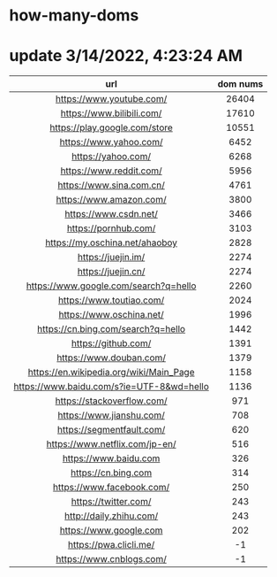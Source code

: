 # how-many-doms

# update 3/14/2022, 4:23:24 AM

url | dom nums
:-: | :-:
https://www.youtube.com/ | 26404
https://www.bilibili.com/ | 17610
https://play.google.com/store | 10551
https://www.yahoo.com/ | 6452
https://yahoo.com/ | 6268
https://www.reddit.com/ | 5956
https://www.sina.com.cn/ | 4761
https://www.amazon.com/ | 3800
https://www.csdn.net/ | 3466
https://pornhub.com/ | 3103
https://my.oschina.net/ahaoboy | 2828
https://juejin.im/ | 2274
https://juejin.cn/ | 2274
https://www.google.com/search?q=hello | 2260
https://www.toutiao.com/ | 2024
https://www.oschina.net/ | 1996
https://cn.bing.com/search?q=hello | 1442
https://github.com/ | 1391
https://www.douban.com/ | 1379
https://en.wikipedia.org/wiki/Main_Page | 1158
https://www.baidu.com/s?ie=UTF-8&wd=hello | 1136
https://stackoverflow.com/ | 971
https://www.jianshu.com/ | 708
https://segmentfault.com/ | 620
https://www.netflix.com/jp-en/ | 516
https://www.baidu.com | 326
https://cn.bing.com | 314
https://www.facebook.com/ | 250
https://twitter.com/ | 243
http://daily.zhihu.com/ | 243
https://www.google.com | 202
https://pwa.clicli.me/ | -1
https://www.cnblogs.com/ | -1
